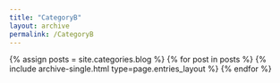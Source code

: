 ```yaml
---
title: "CategoryB"
layout: archive
permalink: /CategoryB
---
```



{% assign posts = site.categories.blog %}
{% for post in posts %} {% include archive-single.html type=page.entries_layout %} {% endfor %}